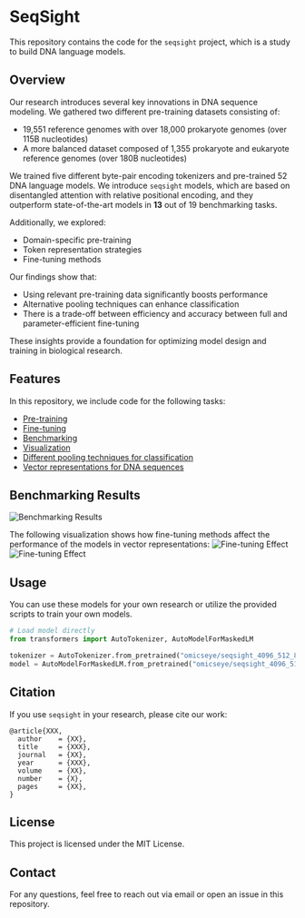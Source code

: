 # SeqSight

This repository contains the code for the `seqsight` project, which is a study to build DNA language models.

## Overview
Our research introduces several key innovations in DNA sequence modeling. We gathered two different pre-training datasets consisting of:
- 19,551 reference genomes with over 18,000 prokaryote genomes (over 115B nucleotides)
- A more balanced dataset composed of 1,355 prokaryote and eukaryote reference genomes (over 180B nucleotides)

We trained five different byte-pair encoding tokenizers and pre-trained 52 DNA language models. We introduce `seqsight` models, which are based on disentangled attention with relative positional encoding, and they outperform state-of-the-art models in **13** out of 19 benchmarking tasks.

Additionally, we explored:
- Domain-specific pre-training
- Token representation strategies
- Fine-tuning methods

Our findings show that:
- Using relevant pre-training data significantly boosts performance
- Alternative pooling techniques can enhance classification
- There is a trade-off between efficiency and accuracy between full and parameter-efficient fine-tuning

These insights provide a foundation for optimizing model design and training in biological research.

## Features
In this repository, we include code for the following tasks:
- [Pre-training](https://github.com/omicsEye/seqsight/tree/main/train)
- [Fine-tuning](https://github.com/omicsEye/seqsight/tree/main/benchmarking)
- [Benchmarking](https://github.com/omicsEye/seqsight/tree/main/benchmarking)
- [Visualization](https://github.com/omicsEye/seqsight/tree/main/visualizations)
- [Different pooling techniques for classification](https://github.com/omicsEye/seqsight/tree/main/classification_heads)
- [Vector representations for DNA sequences](https://github.com/omicsEye/seqsight/tree/main/vector_representation)

## Benchmarking Results
![Benchmarking Results](https://github.com/omicsEye/seqsight/blob/main/visualizations/plots/png/nt_esm_vs_deberta.png)

The following visualization shows how fine-tuning methods affect the performance of the models in vector representations:
![Fine-tuning Effect](https://github.com/omicsEye/seqsight/blob/main/visualizations/plots/gif/fourkingdoms_cls.gif) ![Fine-tuning Effect](https://github.com/omicsEye/seqsight/blob/main/visualizations/plots/gif/plasmids_cls.gif)

## Usage
You can use these models for your own research or utilize the provided scripts to train your own models.

```python
# Load model directly
from transformers import AutoTokenizer, AutoModelForMaskedLM

tokenizer = AutoTokenizer.from_pretrained("omicseye/seqsight_4096_512_89M-at-base")
model = AutoModelForMaskedLM.from_pretrained("omicseye/seqsight_4096_512_89M-at-base")
```

## Citation
If you use `seqsight` in your research, please cite our work:
```
@article{XXX,
  author    = {XX},
  title     = {XXX},
  journal   = {XX},
  year      = {XXX},
  volume    = {XX},
  number    = {X},
  pages     = {XX},
}
```

## License
This project is licensed under the MIT License.

## Contact
For any questions, feel free to reach out via email or open an issue in this repository.

